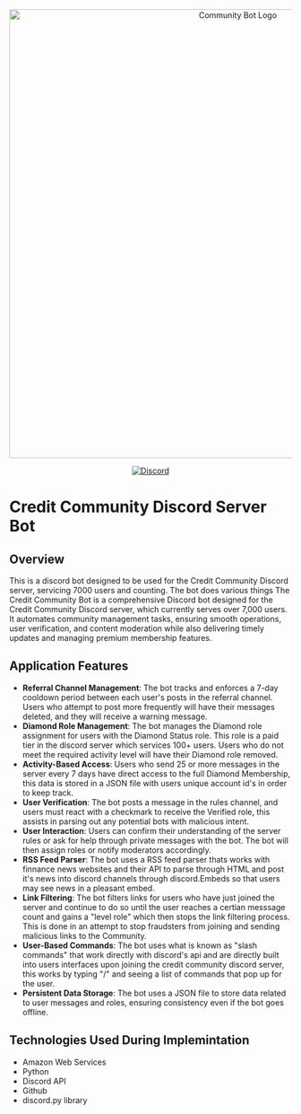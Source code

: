 <div align="center">
  <!-- <img src="https://github.com/user-attachments/assets/704e1568-5c42-4133-835b-2075fef6813b" width="300"/> -->
<img src="https://github.com/user-attachments/assets/704e1568-5c42-4133-835b-2075fef6813b" alt="Community Bot Logo" width="800"/>
</div>
<p align="center">
  <a href="https://discord.gg/pZ2tfyAxqd">
    <img alt="Discord" src="https://img.shields.io/badge/Discord%20-%20blue?style=flat&logo=discord&label=CC&color=%237933FF">
  </a>
</p>

# Credit Community Discord Server Bot


## Overview
This is a discord bot designed to be used for the Credit Community Discord server, servicing 7000 users and counting. The bot does various things 
The Credit Community Bot is a comprehensive Discord bot designed for the Credit Community Discord server, which currently serves over 7,000 users. It automates community management tasks, ensuring smooth operations, user verification, and content moderation while also delivering timely updates and managing premium membership features.

## Application Features
- **Referral Channel Management**: The bot tracks and enforces a 7-day cooldown period between each user's posts in the referral channel. Users who attempt to post more frequently will have their messages deleted, and they will receive a warning message.
- **Diamond Role Management**: The bot manages the Diamond role assignment for users with the Diamond Status role. This role is a paid tier in the discord server which services 100+ users. Users who do not meet the required activity level will have their Diamond role removed.
- **Activity-Based Access**: Users who send 25 or more messages in the server every 7 days have direct access to the full Diamond Membership, this data is stored in a JSON file with users unique account id's in order to keep track.
- **User Verification**: The bot posts a message in the rules channel, and users must react with a checkmark to receive the Verified role, this assists in parsing out any potential bots with malicious intent.
- **User Interaction**: Users can confirm their understanding of the server rules or ask for help through private messages with the bot. The bot will then assign roles or notify moderators accordingly.
- **RSS Feed Parser**: The bot uses a RSS feed parser thats works with finnance news websites and their API to parse through HTML and post it's news into discord channels through discord.Embeds so that users may see news in a pleasant embed.
- **Link Filtering**: The bot filters links for users who have just joined the server and continue to do so until the user reaches a certian messsage count and gains a "level role" which then stops the link filtering process. This is done in an attempt to stop fraudsters from joining and sending malicious links to the Community.
- **User-Based Commands**: The bot uses what is known as "slash commands" that work directly with discord's api and are directly built into users interfaces upon joining the credit community discord server, this works by typing "/" and seeing a list of commands that pop up for the user.
- **Persistent Data Storage**: The bot uses a JSON file to store data related to user messages and roles, ensuring consistency even if the bot goes offline.
## Technologies Used During Implemintation
- Amazon Web Services
- Python
- Discord API
- Github
- discord.py library
